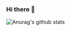 ### Hi there 👋

![Anurag's github stats](https://github-readme-stats.vercel.app/api?username=gfbade&show_icons=true&theme=radical)

